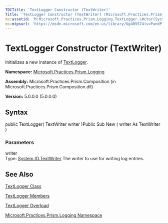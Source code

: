 ```yaml
---
TOCTitle: 'TextLogger Constructor (TextWriter)'
Title: 'TextLogger Constructor (TextWriter) (Microsoft.Practices.Prism.Logging)'
ms:assetid: 'M:Microsoft.Practices.Prism.Logging.TextLogger.\#ctor(System.IO.TextWriter)'
ms:mtpsurl: 'https://msdn.microsoft.com/en-us/library/Gg405574(v=PandP.50)'
---
```



# TextLogger Constructor (TextWriter)

Initializes a new instance of [TextLogger](https://msdn.microsoft.com/library/microsoft.practices.prism.logging.textlogger).

**Namespace:** [Microsoft.Practices.Prism.Logging](https://msdn.microsoft.com/library/microsoft.practices.prism.logging)
**Assembly:** Microsoft.Practices.Prism.Composition (in Microsoft.Practices.Prism.Composition.dll)

**Version:** 5.0.0.0 (5.0.0.0)

## Syntax

public TextLogger( TextWriter writer )Public Sub New ( writer As TextWriter )

### Parameters

writer  
Type: [System.IO.TextWriter](http://msdn.microsoft.com/en-us/library/ywxh2328)
The writer to use for writing log entries.

## See Also

[TextLogger Class](https://msdn.microsoft.com/library/microsoft.practices.prism.logging.textlogger)

[TextLogger Members](https://msdn.microsoft.com/allmembers.t:microsoft.practices.prism.logging.textlogger)

[TextLogger Overload](https://msdn.microsoft.com/overload:microsoft.practices.prism.logging.textlogger.)

[Microsoft.Practices.Prism.Logging Namespace](https://msdn.microsoft.com/library/microsoft.practices.prism.logging)

